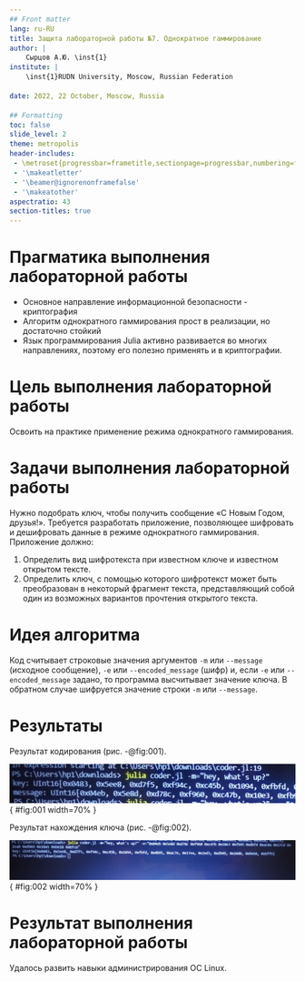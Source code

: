 ```yaml
---
## Front matter
lang: ru-RU
title: Защита лабораторной работы №7. Однократное гаммирование
author: |
	Сырцов А.Ю. \inst{1}
institute: |
	\inst{1}RUDN University, Moscow, Russian Federation
	
date: 2022, 22 October, Moscow, Russia

## Formatting
toc: false
slide_level: 2
theme: metropolis
header-includes: 
 - \metroset{progressbar=frametitle,sectionpage=progressbar,numbering=fraction}
 - '\makeatletter'
 - '\beamer@ignorenonframefalse'
 - '\makeatother'
aspectratio: 43
section-titles: true
---
```


# Прагматика выполнения лабораторной работы

- Основное направление информационной безопасности - криптография
- Алгоритм однократного гаммирования прост в реализации, но достаточно стойкий
- Язык программирования Julia активно развивается во многих направлениях, поэтому его полезно применять и в криптографии.

# Цель выполнения лабораторной работы 

Освоить на практике применение режима однократного гаммирования.

# Задачи выполнения лабораторной работы

Нужно подобрать ключ, чтобы получить сообщение «С Новым Годом, друзья!». Требуется разработать приложение, позволяющее шифровать и дешифровать данные в режиме однократного гаммирования. Приложение должно:
1. Определить вид шифротекста при известном ключе и известном открытом тексте. 
2. Определить ключ, с помощью которого шифротекст может быть преобразован в некоторый фрагмент текста, представляющий собой один из возможных вариантов прочтения открытого текста.

# Идея алгоритма

Код считывает строковые значения аргументов `-m` или `--message` (исходное сообщение), `-e` или `--encoded_message` (шифр) и, если `-e` или `--encoded_message` задано, то программа высчитывает значение ключа. В обратном случае шифруется значение строки `-m` или `--message`.

# Результаты

Результат кодирования (рис. -@fig:001).

![Проверка режима enforcing](1.png){ #fig:001 width=70% }

Результат нахождения ключа (рис. -@fig:002).

![Контекст безопасности](2.png){ #fig:002 width=70% }

# Результат выполнения лабораторной работы

Удалось развить навыки администрирования ОС Linux.

